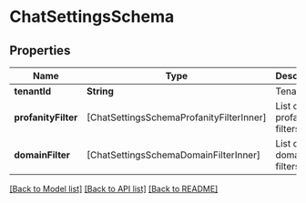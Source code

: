 # ChatSettingsSchema

## Properties
Name | Type | Description | Notes
------------ | ------------- | ------------- | -------------
**tenantId** | **String** | Tenant id | [optional] 
**profanityFilter** | [ChatSettingsSchemaProfanityFilterInner] | List of profanity filters | [optional] 
**domainFilter** | [ChatSettingsSchemaDomainFilterInner] | List of domain filters | [optional] 

[[Back to Model list]](../README.md#documentation-for-models) [[Back to API list]](../README.md#documentation-for-api-endpoints) [[Back to README]](../README.md)


